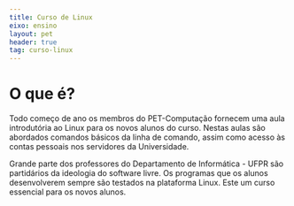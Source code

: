 ```yaml
---
title: Curso de Linux
eixo: ensino
layout: pet
header: true
tag: curso-linux
---
```


# O que é?
Todo começo de ano os membros do PET-Computação fornecem uma aula introdutória ao
Linux para os novos alunos do curso. Nestas aulas são abordados comandos básicos
da linha de comando, assim como acesso às contas pessoais nos servidores da Universidade.

Grande parte dos professores do Departamento de Informática - UFPR são partidários
da ideologia do software livre. Os programas que os alunos desenvolverem sempre
são testados na plataforma Linux. Este um curso essencial para os novos alunos.
